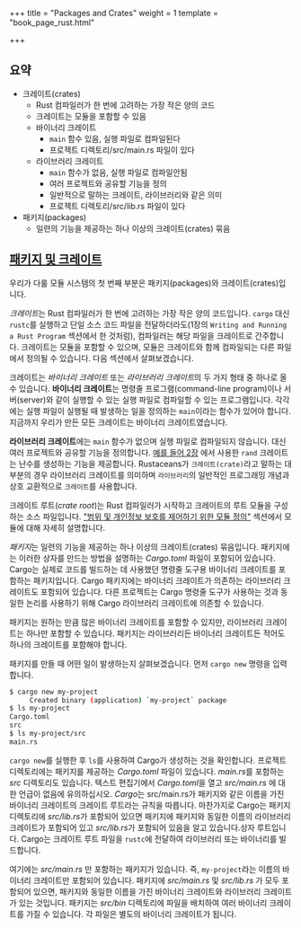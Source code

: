 +++
title = "Packages and Crates"
weight = 1
template = "book_page_rust.html"

+++

## 요약

- 크레이트(crates)
  - Rust 컴파일러가 한 번에 고려하는 가장 작은 양의 코드
  - 크레이트는 모듈을 포함할 수 있음
  - 바이너리 크레이트
    - `main` 함수 있음, 실행 파일로 컴파일된다
    - 프로젝트 디렉토리/src/main.rs 파일이 있다
  - 라이브러리 크레이트
    - `main` 함수가 없음, 실행 파일로 컴파일안됨
    -  여러 프로젝트와 공유할 기능을 정의
    - 일반적으로 말하는 크레이트, 라이브러리와 같은 의미
    - 프로젝트 디렉토리/src/lib.rs 파일이 있다
- 패키지(packages)
  - 일련의 기능을 제공하는 하나 이상의 크레이트(crates) 묶음


## [패키지 및 크레이트](https://doc.rust-lang.org/book/ch07-01-packages-and-crates.html#packages-and-crates)

우리가 다룰 모듈 시스템의 첫 번째 부분은 패키지(packages)와 크레이트(crates)입니다.

*크레이트*는 Rust 컴파일러가 한 번에 고려하는 가장 작은 양의 코드입니다. `cargo` 대신 `rustc`를 실행하고 단일 소스 코드 파일을 전달하더라도(1장의 `Writing and Running a Rust Program` 섹션에서 한 것처럼), 컴파일러는 해당 파일을 크레이트로  간주합니다. 크레이트는 모듈을 포함할 수 있으며, 모듈은 크레이트와 함께 컴파일되는 다른 파일에서 정의될 수 있습니다. 다음 섹션에서 살펴보겠습니다.

크레이트는 *바이너리 크레이트* 또는 *라이브러리 크레이트*의 두 가지 형태 중 하나로 올 수 있습니다. **바이너리 크레이트**는 명령줄 프로그램(command-line program)이나 서버(server)와 같이 실행할 수 있는 실행 파일로 컴파일할 수 있는 프로그램입니다. 각각에는 실행 파일이 실행될 때 발생하는 일을 정의하는 `main`이라는 함수가 있어야 합니다. 지금까지 우리가 만든 모든 크레이트는 바이너리 크레이트였습니다.

**라이브러리 크레이트**에는 `main` 함수가 없으며 실행 파일로 컴파일되지 않습니다. 대신 여러 프로젝트와 공유할 기능을 정의합니다. [예를 들어 2장](https://doc.rust-lang.org/book/ch02-00-guessing-game-tutorial.html#generating-a-random-number) 에서 사용한 `rand` 크레이트는 난수를 생성하는 기능을 제공합니다. Rustaceans가 `크레이트(crate)`라고 말하는 대부분의 경우 라이브러리 크레이트를 의미하며 `라이브러리`의 일반적인 프로그래밍 개념과 상호 교환적으로 `크레이트`를 사용합니다.

크레이트 루트(*crate root*)는 Rust 컴파일러가 시작하고 크레이트의 루트 모듈을 구성하는 소스 파일입니다. ["범위 및 개인정보 보호를 제어하기 위한 모듈 정의"](https://doc.rust-lang.org/book/ch07-02-defining-modules-to-control-scope-and-privacy.html)  섹션에서 모듈에 대해 자세히 설명합니다.

*패키지*는 일련의 기능을 제공하는 하나 이상의 크레이트(crates) 묶음입니다. 패키지에는 이러한 상자를 만드는 방법을 설명하는 *Cargo.toml* 파일이 포함되어 있습니다. Cargo는 실제로 코드를 빌드하는 데 사용했던 명령줄 도구용 바이너리 크레이트를 포함하는 패키지입니다. Cargo 패키지에는 바이너리 크레이트가 의존하는 라이브러리 크레이트도 포함되어 있습니다. 다른 프로젝트는 Cargo 명령줄 도구가 사용하는 것과 동일한 논리를 사용하기 위해 Cargo 라이브러리 크레이트에 의존할 수 있습니다.

패키지는 원하는 만큼 많은 바이너리 크레이트를 포함할 수 있지만, 라이브러리 크레이트는 하나만 포함할 수 있습니다. 패키지는 라이브러리든 바이너리 크레이트든 적어도 하나의 크레이트를 포함해야 합니다.

패키지를 만들 때 어떤 일이 발생하는지 살펴보겠습니다. 먼저 `cargo new` 명령을 입력합니다.

```bash
$ cargo new my-project
     Created binary (application) `my-project` package
$ ls my-project
Cargo.toml
src
$ ls my-project/src
main.rs
```

`cargo new`를 실행한 후 `ls`를 사용하여 Cargo가 생성하는 것을 확인합니다. 프로젝트 디렉토리에는 패키지를 제공하는 *Cargo.toml* 파일이 있습니다. *main.rs*를 포함하는 *src* 디렉토리도 있습니다. 텍스트 편집기에서 *Cargo.toml*을 열고 *src/main.rs* 에 대한 언급이 없음에 유의하십시오. *Cargo*는 src/main.rs가 패키지와 같은 이름을 가진 바이너리 크레이트의 크레이트 루트라는 규칙을 따릅니다. 마찬가지로 Cargo는 패키지 디렉토리에 *src/lib.rs*가 포함되어 있으면 패키지에 패키지와 동일한 이름의 라이브러리 크레이트가 포함되어 있고 *src/lib.rs*가 포함되어 있음을 알고 있습니다.상자 루트입니다. Cargo는 크레이트 루트 파일을 `rustc`에 전달하여 라이브러리 또는 바이너리를 빌드합니다.

여기에는 *src/main.rs* 만 포함하는 패키지가 있습니다. 즉, `my-project`라는 이름의 바이너리 크레이트만 포함되어 있습니다. 패키지에 *src/main.rs* 및 *src/lib.rs* 가 모두 포함되어 있으면, 패키지와 동일한 이름을 가진 바이너리 크레이트와 라이브러리 크레이트가 있는 것입니다. 패키지는 *src/bin* 디렉토리에 파일을 배치하여 여러 바이너리 크레이트를 가질 수 있습니다. 각 파일은 별도의 바이너리 크레이트가 됩니다.
